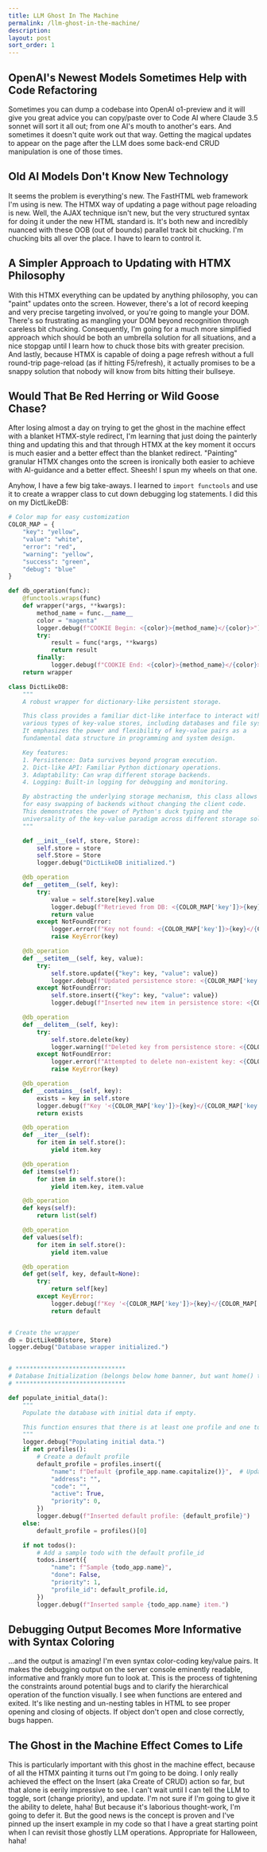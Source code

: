```yaml
---
title: LLM Ghost In The Machine
permalink: /llm-ghost-in-the-machine/
description: 
layout: post
sort_order: 1
---
```


## OpenAI's Newest Models Sometimes Help with Code Refactoring

Sometimes you can dump a codebase into OpenAI o1-preview and it will give you
great advice you can copy/paste over to Code AI where Claude 3.5 sonnet will
sort it all out; from one AI's mouth to another's ears. And sometimes it doesn't
quite work out that way. Getting the magical updates to appear on the page after
the LLM does some back-end CRUD manipulation is one of those times.

## Old AI Models Don't Know New Technology

It seems the problem is everything's new. The FastHTML web framework I'm using
is new. The HTMX way of updating a page without page reloading is new. Well, the
AJAX technique isn't new, but the very structured syntax for doing it under the
new HTML standard is. It's both new and incredibly nuanced with these OOB (out
of bounds) parallel track bit chucking. I'm chucking bits all over the place. I
have to learn to control it.

## A Simpler Approach to Updating with HTMX Philosophy

With this HTMX everything can be updated by anything philosophy, you can "paint"
updates onto the screen. However, there's a lot of record keeping and very
precise targeting involved, or you're going to mangle your DOM. There's so
frustrating as mangling your DOM beyond recognition through careless bit
chucking. Consequently, I'm going for a much more simplified approach which
should be both an umbrella solution for all situations, and a nice stopgap until
I learn how to chuck those bits with greater precision. And lastly, because HTMX
is capable of doing a page refresh without a full round-trip page-reload (as if
hitting F5/refresh), it actually promises to be a snappy solution that nobody
will know from bits hitting their bullseye.

## Would That Be Red Herring or Wild Goose Chase?

After losing almost a day on trying to get the ghost in the machine effect with
a blanket HTMX-style redirect, I'm learning that just doing the painterly thing
and updating this and that through HTMX at the key moment it occurs is much
easier and a better effect than the blanket redirect. "Painting" granular HTMX
changes onto the screen is ironically both easier to achieve with AI-guidance
and a better effect. Sheesh! I spun my wheels on that one.

Anyhow, I have a few big take-aways. I learned to `import functools` and use it
to create a wrapper class to cut down debugging log statements. I did this on my
DictLikeDB:

```python
# Color map for easy customization
COLOR_MAP = {
    "key": "yellow",
    "value": "white",
    "error": "red",
    "warning": "yellow",
    "success": "green",
    "debug": "blue"
}

def db_operation(func):
    @functools.wraps(func)
    def wrapper(*args, **kwargs):
        method_name = func.__name__
        color = "magenta"
        logger.debug(f"COOKIE Begin: <{color}>{method_name}</{color}>")
        try:
            result = func(*args, **kwargs)
            return result
        finally:
            logger.debug(f"COOKIE End: <{color}>{method_name}</{color}>")
    return wrapper

class DictLikeDB:
    """
    A robust wrapper for dictionary-like persistent storage.

    This class provides a familiar dict-like interface to interact with
    various types of key-value stores, including databases and file systems.
    It emphasizes the power and flexibility of key-value pairs as a
    fundamental data structure in programming and system design.

    Key features:
    1. Persistence: Data survives beyond program execution.
    2. Dict-like API: Familiar Python dictionary operations.
    3. Adaptability: Can wrap different storage backends.
    4. Logging: Built-in logging for debugging and monitoring.

    By abstracting the underlying storage mechanism, this class allows
    for easy swapping of backends without changing the client code.
    This demonstrates the power of Python's duck typing and the
    universality of the key-value paradigm across different storage solutions.
    """

    def __init__(self, store, Store):
        self.store = store
        self.Store = Store
        logger.debug("DictLikeDB initialized.")

    @db_operation
    def __getitem__(self, key):
        try:
            value = self.store[key].value
            logger.debug(f"Retrieved from DB: <{COLOR_MAP['key']}>{key}</{COLOR_MAP['key']}> = <{COLOR_MAP['value']}>{value}</{COLOR_MAP['value']}>")
            return value
        except NotFoundError:
            logger.error(f"Key not found: <{COLOR_MAP['key']}>{key}</{COLOR_MAP['key']}>")
            raise KeyError(key)

    @db_operation
    def __setitem__(self, key, value):
        try:
            self.store.update({"key": key, "value": value})
            logger.debug(f"Updated persistence store: <{COLOR_MAP['key']}>{key}</{COLOR_MAP['key']}> = <{COLOR_MAP['value']}>{value}</{COLOR_MAP['value']}>")
        except NotFoundError:
            self.store.insert({"key": key, "value": value})
            logger.debug(f"Inserted new item in persistence store: <{COLOR_MAP['key']}>{key}</{COLOR_MAP['key']}> = <{COLOR_MAP['value']}>{value}</{COLOR_MAP['value']}>")

    @db_operation
    def __delitem__(self, key):
        try:
            self.store.delete(key)
            logger.warning(f"Deleted key from persistence store: <{COLOR_MAP['key']}>{key}</{COLOR_MAP['key']}>")
        except NotFoundError:
            logger.error(f"Attempted to delete non-existent key: <{COLOR_MAP['key']}>{key}</{COLOR_MAP['key']}>")
            raise KeyError(key)

    @db_operation
    def __contains__(self, key):
        exists = key in self.store
        logger.debug(f"Key '<{COLOR_MAP['key']}>{key}</{COLOR_MAP['key']}>' exists: <{COLOR_MAP['value']}>{exists}</{COLOR_MAP['value']}>")
        return exists

    @db_operation
    def __iter__(self):
        for item in self.store():
            yield item.key

    @db_operation
    def items(self):
        for item in self.store():
            yield item.key, item.value

    @db_operation
    def keys(self):
        return list(self)

    @db_operation
    def values(self):
        for item in self.store():
            yield item.value

    @db_operation
    def get(self, key, default=None):
        try:
            return self[key]
        except KeyError:
            logger.debug(f"Key '<{COLOR_MAP['key']}>{key}</{COLOR_MAP['key']}>' not found. Returning default: <{COLOR_MAP['value']}>{default}</{COLOR_MAP['value']}>")
            return default


# Create the wrapper
db = DictLikeDB(store, Store)
logger.debug("Database wrapper initialized.")


# *******************************
# Database Initialization (belongs below home banner, but want home() to show first)
# *******************************

def populate_initial_data():
    """
    Populate the database with initial data if empty.

    This function ensures that there is at least one profile and one todo item in the database.
    """
    logger.debug("Populating initial data.")
    if not profiles():
        # Create a default profile
        default_profile = profiles.insert({
            "name": f"Default {profile_app.name.capitalize()}",  # Updated to use CUSTOMER
            "address": "",
            "code": "",
            "active": True,
            "priority": 0,
        })
        logger.debug(f"Inserted default profile: {default_profile}")
    else:
        default_profile = profiles()[0]

    if not todos():
        # Add a sample todo with the default profile_id
        todos.insert({
            "name": f"Sample {todo_app.name}",
            "done": False,
            "priority": 1,
            "profile_id": default_profile.id,
        })
        logger.debug(f"Inserted sample {todo_app.name} item.")
```

## Debugging Output Becomes More Informative with Syntax Coloring

...and the output is amazing! I'm even syntax color-coding key/value pairs. It
makes the debugging output on the server console eminently readable, informative
and frankly more fun to look at. This is the process of tightening the
constraints around potential bugs and to clarify the hierarchical operation of
the function visually. I see when functions are entered and exited. It's like
nesting and un-nesting tables in HTML to see proper opening and closing of
objects. If object don't open and close correctly, bugs happen.

## The Ghost in the Machine Effect Comes to Life

This is particularly important with this ghost in the machine effect, because of
all the HTMX painting it turns out I'm going to be doing. I only really achieved
the effect on the Insert (aka Create of CRUD) action so far, but that alone is
eerily impressive to see. I can't wait until I can tell the LLM to toggle, sort
(change priority), and update. I'm not sure if I'm going to give it the ability
to delete, haha! But because it's laborious thought-work, I'm going to defer it.
But the good news is the concept is proven and I've pinned up the insert example
in my code so that I have a great starting point when I can revisit those
ghostly LLM operations. Appropriate for Halloween, haha!





